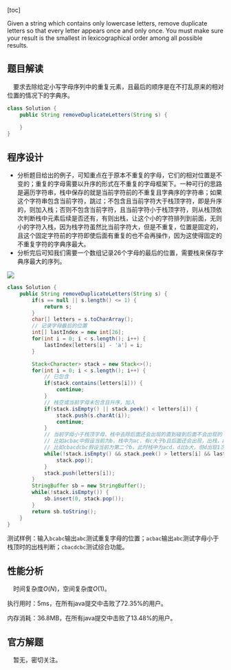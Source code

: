 [toc]

Given a string which contains only lowercase letters, remove duplicate letters so that every letter appears once and only once. You must make sure your result is the smallest in lexicographical order among all possible results.



## 题目解读

&emsp;要求去除给定小写字母序列中的重复元素，且最后的顺序是在不打乱原来的相对位置的情况下的字典序。

```java
class Solution {
    public String removeDuplicateLetters(String s) {
        
    }
}
```

## 程序设计

* 分析题目给出的例子，可知重点在于原本不重复的字母，它们的相对位置是不变的；重复的字母需要以升序的形式在不重复的字母框架下。一种可行的思路是遍历字符串，栈中保存的就是当前字符前的不重复且字典序的字符串；如果这个字符串包含当前字符，跳过；不包含且当前字符大于栈顶字符，即是升序的，则加入栈；否则不包含当前字符，且当前字符小于栈顶字符，则从栈顶依次判断栈中元素后续是否还有，有则出栈，让这个小的字符排列到前面，无则小的字符入栈，因为栈字符虽然比当前字符大，但是不重复，位置是固定的，且这个固定字符前的字符即使后面有重复的也不会再操作，因为这使得固定的不重复字符的字典序最大。
* 分析完后可知我们需要一个数组记录26个字母的最后的位置，需要栈来保存字典序最大的序列。

<img src="/project/LeetCode/images/#316.png"  />

```java
class Solution {
    public String removeDuplicateLetters(String s) {
        if(s == null || s.length() <= 1) {
            return s;
        }
        char[] letters = s.toCharArray();
        // 记录字母最后的位置
        int[] lastIndex = new int[26];
        for(int i = 0; i < s.length(); i++) {
            lastIndex[letters[i] - 'a'] = i;
        }

        Stack<Character> stack = new Stack<>();
        for(int i = 0; i < s.length(); i++) {
            // 已包含
            if(stack.contains(letters[i])) {
                continue;
            }
            // 栈空或当前字母未包含且升序，加入
            if(stack.isEmpty() || stack.peek() < letters[i]) {
                stack.push(s.charAt(i));
                continue;
            }
            // 当前字母小于栈顶字母，栈中去除后面还会出现的直到碰到后面不会出现的
            // 比如acbac中假设当前为b，栈中为ac，有c大于b且后面还会出现，出栈，a小于b停止，b入栈。
            // 比如cbacdcbc假设当前为第二个b，此时栈中为acd，d比b大，但d出现1次，故停止，b入栈
            while(!stack.isEmpty() && stack.peek() > letters[i] && lastIndex[stack.peek() - 'a'] > i) {
                stack.pop();
            }
            stack.push(letters[i]);
        }
        StringBuffer sb = new StringBuffer();
        while(!stack.isEmpty()) {
            sb.insert(0, stack.pop());
        }
        return sb.toString();
    }
}
```

测试样例：输入`bcabc`输出`abc`测试重复字母的位置；`acbac`输出`abc`测试字母小于栈顶时的出栈判断；`cbacdcbc`测试综合功能。

## 性能分析

&emsp;时间复杂度$O(N)$，空间复杂度$O(1)$。

执行用时：5ms，在所有java提交中击败了72.35%的用户。

内存消耗：36.8MB，在所有java提交中击败了13.48%的用户。

## 官方解题

&emsp;暂无，密切关注。